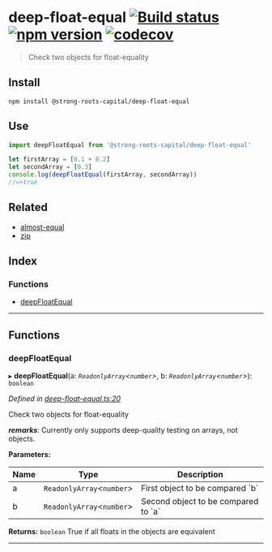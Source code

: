 
deep-float-equal [![Build status](https://travis-ci.org/strong-roots-capital/deep-float-equal.svg?branch=master)](https://travis-ci.org/strong-roots-capital/deep-float-equal) [![npm version](https://img.shields.io/npm/v/@strong-roots-capital/deep-float-equal.svg)](https://npmjs.org/package/@strong-roots-capital/deep-float-equal) [![codecov](https://codecov.io/gh/strong-roots-capital/deep-float-equal/branch/master/graph/badge.svg)](https://codecov.io/gh/strong-roots-capital/deep-float-equal)
===============================================================================================================================================================================================================================================================================================================================================================================================================================================================================================================

> Check two objects for float-equality

Install
-------

```shell
npm install @strong-roots-capital/deep-float-equal
```

Use
---

```typescript
import deepFloatEqual from '@strong-roots-capital/deep-float-equal'

let firstArray = [0.1 + 0.2]
let secondArray = [0.3]
console.log(deepFloatEqual(firstArray, secondArray))
//=>true
```

Related
-------

*   [almost-equal](https://github.com/scijs/almost-equal)
*   [zip](https://github.com/strong-roots-capital/zip)

## Index

### Functions

* [deepFloatEqual](#deepfloatequal)

---

## Functions

<a id="deepfloatequal"></a>

###  deepFloatEqual

▸ **deepFloatEqual**(a: *`ReadonlyArray`<`number`>*, b: *`ReadonlyArray`<`number`>*): `boolean`

*Defined in [deep-float-equal.ts:20](https://github.com/strong-roots-capital/deep-float-equal/blob/fcb0d7f/src/deep-float-equal.ts#L20)*

Check two objects for float-equality

*__remarks__*: Currently only supports deep-quality testing on arrays, not objects.

**Parameters:**

| Name | Type | Description |
| ------ | ------ | ------ |
| a | `ReadonlyArray`<`number`> |  First object to be compared \`b\` |
| b | `ReadonlyArray`<`number`> |  Second object to be compared to \`a\` |

**Returns:** `boolean`
True if all floats in the objects are equivalent

___

